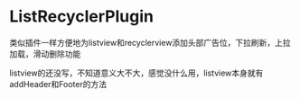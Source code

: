 # ListRecyclerPlugin
类似插件一样方便地为listview和recyclerview添加头部广告位，下拉刷新，上拉加载，滑动删除功能

listview的还没写，不知道意义大不大，感觉没什么用，listview本身就有addHeader和Footer的方法
